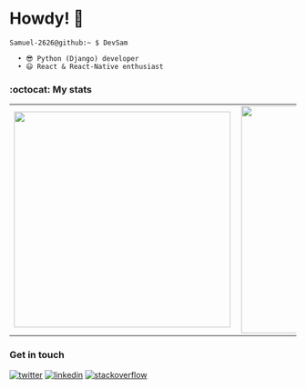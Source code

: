 # Howdy! 👋

```cli
Samuel-2626@github:~ $ DevSam

  • 😎 Python (Django) developer
  • 😃 React & React-Native enthusiast
```

### :octocat: My stats
  <table>
  <tr>
      <td><img width="380px" align="left" src="https://github-readme-stats.vercel.app/api?username=Samuel-2626&show_icons=true"/></td>
      <td><img width="400px" align="left" src="https://github-readme-stats.vercel.app/api/top-langs/?username=Samuel-2626&hide=css&layout=compact"/></td>      
  </tr>   
</table>

### Get in touch
<p>
  <a href="https://twitter.com/SamuelTorimiro4"><img src="https://img.icons8.com/color/50/000000/twitter-squared.png" alt="twitter"/></a>
  <a href="https://www.linkedin.com/in/samuel-torimiro-6b97a71a0/"><img src="https://img.icons8.com/color/50/000000/linkedin.png" alt="linkedin"/></a>
  <a href="https://www.instagram.com/devsam1611/"><img src="https://img.icons8.com/color/50/000000/instagram.png" alt="stackoverflow"/></a>
<p>
